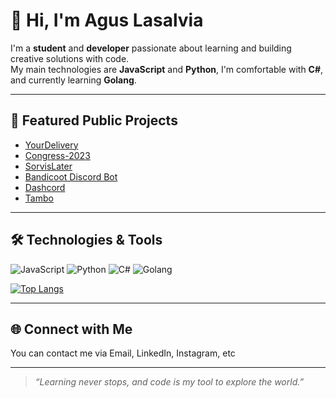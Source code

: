 # 👋 Hi, I'm Agus Lasalvia

I'm a **student** and **developer** passionate about learning and building creative solutions with code.  
My main technologies are **JavaScript** and **Python**, I'm comfortable with **C#**, and currently learning **Golang**.

---

## 🚀 Featured Public Projects

- [YourDelivery](https://github.com/AgusLasalvia/YourDelivery)
- [Congress-2023](https://github.com/AgusLasalvia/Congress-2023)
- [SorvisLater](https://github.com/AgusLasalvia/SorvisLater)
- [Bandicoot Discord Bot](https://github.com/AgusLasalvia/bandicoot-discord-bot)
- [Dashcord](https://github.com/AgusLasalvia/dashcord)
- [Tambo](https://github.com/AgusLasalvia/tambo)

---

## 🛠️ Technologies & Tools

![JavaScript](https://img.shields.io/badge/-JavaScript-333?style=flat&logo=javascript)
![Python](https://img.shields.io/badge/-Python-333?style=flat&logo=python)
![C#](https://img.shields.io/badge/-C%23-333?style=flat&logo=csharp)
![Golang](https://img.shields.io/badge/-Go-333?style=flat&logo=go)

[![Top Langs](https://github-readme-stats.vercel.app/api/top-langs/?username=AgusLasalvia&layout=compact&theme=radical)](https)

---

## 🌐 Connect with Me

You can contact me via Email, LinkedIn, Instagram, etc

---

> _“Learning never stops, and code is my tool to explore the world.”_
